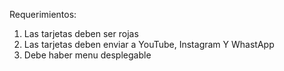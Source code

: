 Requerimientos:
1. Las tarjetas deben ser rojas
2. Las tarjetas deben enviar a YouTube, Instagram Y WhastApp
3. Debe haber menu desplegable
